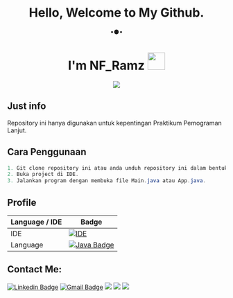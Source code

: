 ### <h1 align="center"> Hello, Welcome to My Github.</h1>
<p align="center">
•●•
<h1 align="center">I'm NF_Ramz <img src="https://media.giphy.com/media/hvRJCLFzcasrR4ia7z/giphy.gif" width="40"></h1>
<p align="center">
<a href="https://git.io/typing-svg"><img src="https://readme-typing-svg.herokuapp.com?font=Fira+Code&weight=600&size=21&duration=4000&pause=500&color=F76D29&background=FF040400&center=true&width=435&lines=Pemograman+Lanjut;Semester+3"></a>
</p>

## Just info
Repository ini hanya digunakan untuk kepentingan Praktikum Pemograman Lanjut.


## Cara Penggunaan

```java
1. Git clone repository ini atau anda unduh repository ini dalam bentuk zip.
2. Buka project di IDE.
3. Jalankan program dengan membuka file Main.java atau App.java.
```





## Profile
| Language / IDE           | Badge |
|--------------------------|-------|
| IDE                    | [![IDE](https://img.shields.io/badge/-JetBrains-9C27B0?style=flat&logo=JetBrains&logoColor=white)](https://github.com/search?q=user%3Azmcx16&type=Repositories)|
| Language               | [![Java Badge](https://img.shields.io/badge/-Java-yellow?style=flat&logo=Java&logoColor=white)](https://github.com/search?q=user%3Azmcx16&type=Repositories)  |


## Contact Me:
[![Linkedin Badge](https://img.shields.io/badge/-LinkedIn-0077B5?style=flat&logo=Linkedin&logoColor=white)](https://www.linkedin.com/in/nf-ramz/)
[![Gmail Badge](https://img.shields.io/badge/-Gmail-e54448?style=flat&logo=Gmail&logoColor=white)](mailto:noname)
[![](https://img.shields.io/badge/Facebook-blue?logo=Facebook&logoColor=blue&labelColor=white)](https://www.facebook.com/p/naufal-r-100059466360771/) 
[![](https://img.shields.io/badge/Instagram-E4405F?logo=Instagram&logoColor=white&labelColor=white)](https://www.instagram.com/nf_ramz/) 
[![](https://img.shields.io/badge/WhatsApp-25D366?logo=WhatsApp&logoColor=white&labelColor=white)](https://wa.me/62895631580403?text=Asalamualaikum+bang)



